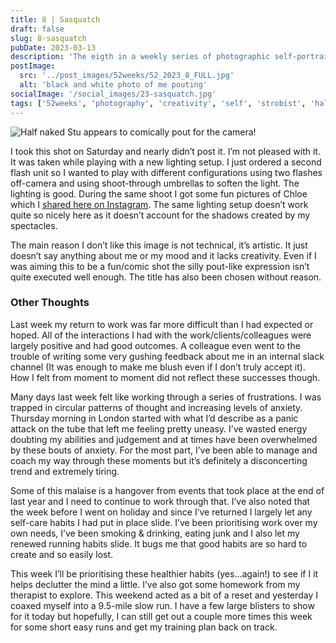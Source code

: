 ```yaml
---
title: 8 | Sasquatch
draft: false
slug: 8-sasquatch
pubDate: 2023-03-13
description: 'The eigth in a weekly series of photographic self-portraits of Stuart Mackenzie. This week I am playing with new lighting setups but the photo does not quite satisfy my artistic needs!'
postImage:
  src: '../post_images/52weeks/52_2023_8_FULL.jpg'
  alt: 'black and white photo of me pouting'
socialImage: '/social_images/23-sasquatch.jpg'
tags: ['52weeks', 'photography', 'creativity', 'self', 'strobist', 'half_naked']
---
```


![Half naked Stu appears to comically pout for the camera!](../post_images/52weeks/52_2023_8_FULL.jpg)

I took this shot on Saturday and nearly didn’t post it. I’m not pleased with it. It was taken while playing with a new lighting setup. I just ordered a second flash unit so I wanted to play with different configurations using two flashes off-camera and using shoot-through umbrellas to soften the light. The lighting is good. During the same shoot I got some fun pictures of Chloe which I [shared here on Instagram](https://www.instagram.com/p/CpqKBQRNfLy/). The same lighting setup doesn’t work quite so nicely here as it doesn’t account for the shadows created by my spectacles.

The main reason I don’t like this image is not technical, it’s artistic. It just doesn’t say anything about me or my mood and it lacks creativity. Even if I was aiming this to be a fun/comic shot the silly pout-like expression isn’t quite executed well enough. The title has also been chosen without reason.

### Other Thoughts

Last week my return to work was far more difficult than I had expected or hoped. All of the interactions I had with the work/clients/colleagues were largely positive and had good outcomes. A colleague even went to the trouble of writing some very gushing feedback about me in an internal slack channel (It was enough to make me blush even if I don’t truly accept it). How I felt from moment to moment did not reflect these successes though.

Many days last week felt like working through a series of frustrations. I was trapped in circular patterns of thought and increasing levels of anxiety. Thursday morning in London started with what I’d describe as a panic attack on the tube that left me feeling pretty uneasy. I’ve wasted energy doubting my abilities and judgement and at times have been overwhelmed by these bouts of anxiety. For the most part, I’ve been able to manage and coach my way through these moments but it’s definitely a disconcerting trend and extremely tiring.

Some of this malaise is a hangover from events that took place at the end of last year and I need to continue to work through that. I’ve also noted that the week before I went on holiday and since I’ve returned I largely let any self-care habits I had put in place slide. I’ve been prioritising work over my own needs, I’ve been smoking & drinking, eating junk and I also let my renewed running habits slide. It bugs me that good habits are so hard to create and so easily lost.

This week I’ll be prioritising these healthier habits (yes…again!) to see if I it helps declutter the mind a little. I’ve also got some homework from my therapist to explore. This weekend acted as a bit of a reset and yesterday I coaxed myself into a 9.5-mile slow run. I have a few large blisters to show for it today but hopefully, I can still get out a couple more times this week for some short easy runs and get my training plan back on track.
